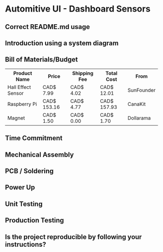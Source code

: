 
# Automitive UI - Dashboard Sensors
## Correct README.md usage

## Introduction using a system diagram



## Bill of Materials/Budget

<table style="width:100%" background-color: #f1f1c1>
  <tr>
    <th>Product Name</th>
    <th>Price</th>
    <th>Shipping Fee</th>
	<th>Total Cost</th>
	<th>From</th>
  </tr>
  <tr>
    <td>Hall Effect Sensor</td>
    <td>CAD$ 7.99</td>
	<td>CAD$ 4.02</td>
	<td>CAD$ 12.01</td>
    <td>SunFounder</td>
  </tr>
  <tr>
    <td>Raspberry Pi</td>
    <td>CAD$ 153.16</td>
	<td>CAD$ 4.77</td>
	<td>CAD$ 157.93</td>
    <td>CanaKit</td>
  </tr>
	<tr>
    <td>Magnet</td>
    <td>CAD$ 1.50</td>
	<td>CAD$ 0.00</td>
	<td>CAD$ 1.70</td>
    <td>Dollarama</td>
  </tr>
</table>

## Time Commitment

## Mechanical Assembly

## PCB / Soldering

## Power Up

## Unit Testing

## Production Testing

## Is the project reproducible by following your instructions?

